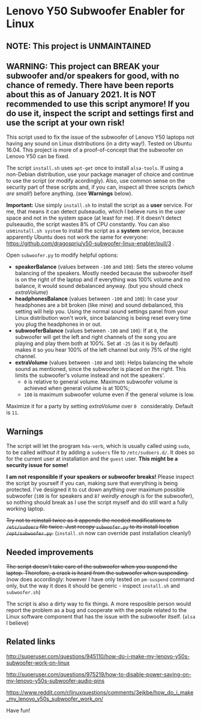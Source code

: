# Lenovo Y50 Subwoofer Enabler for Linux

## NOTE: This project is UNMAINTAINED

## WARNING: This project can BREAK your subwoofer and/or speakers for good, with no chance of remedy. There have been reports about this as of January 2021. It is NOT recommended to use this script anymore! If you do use it, inspect the script and settings first and use the script at your own risk!

This script used to fix the issue of the subwoofer of Lenovo Y50 laptops not having any sound on Linux distributions (in a dirty way!). Tested on Ubuntu 16.04. This project is more of a proof-of-concept that the subwoofer on Lenovo Y50 can be fixed.

The script `install.sh` uses `apt-get` once to install `alsa-tools`. If using a non-Debian distribution, use your package manager of choice and continue to use the script (or modify acordingly). Also, use common sense on the security part of these scripts and, if you can, inspect all three scripts (*which are small!*) before anything. (see **Warnings** below). 

**Important:** Use simply `install.sh` to install the script as a **user** service. For me, that means it can detect pulseaudio, which I believe runs in the user space and not in the system space (at least for me). If it doesn't detect pulseaudio, the script wastes 8% of CPU constantly. You can also use`install.sh system` to install the script as a **system** service, because apparently Ubuntu does not work the same for everyone: https://github.com/dragosprju/y50-subwoofer-linux-enabler/pull/3 .

Open `subwoofer.py` to modify helpful options:

* **speakerBalance** (values between `-100` and `100`): Sets the stereo volume balancing of the speakers. Mostly needed because the subwoofer itself is on the right of the laptop and if everything was 100% volume and no balance, it would sound debalanced anyway. (but you should check *extraVolume*)
* **headphonesBalance** (values between `-100` and `100`): In case your headphones are a bit broken (like mine) and sound debalanced, this setting will help you. Using the normal sound settings panel from your Linux distribution won't work, since balancing is being reset every time you plug the headphones in or out.
* **subwooferBalance** (values between `-100` and `100`): If at `0`, the subwoofer will get the left and right channels of the song you are playing and play them both at 100%. Set at `-25` (as it is by default) makes it so you hear 100% of the left channel but only 75% of the right channel.
* **extraVolume** (values between `-100` and `100`): Helps balancing the whole sound as mentioned, since the subwoofer is placed on the right. This limits the subwoofer's volume instead and not the speakers'. 
    * `0` is relative to general volume. Maximum subwoofer volume is achieved when general volume is at 100%;
    * `100` is maximum subwoofer volume even if the general volume is low.

Maximize it for a party by setting _extraVolume_ over `0 ` considerably. Default is `11`.

## Warnings

The script will let the program `hda-verb`, which is usually called using `sudo`, to be called *without it* by adding a `sudoers` file to `/etc/sudoers.d/`. It does so for the current user at installation and the `guest` user. **This might be a security issue for some!**

**I am not responsible if your speakers or subwoofer breaks!** Please inspect the script by yourself if you can, making sure that everything is being protected. I've designed it to cut down anything over maximum possible subwoofer (`100` is for speakers and `87` *weirdly enough* is for the subwoofer), so nothing should break as I use the script myself and do still want a fully working laptop.

~~Try not to reinstall twice as it appends the needed modifications to `/etc/sudoers` file twice. Just recopy `subwoofer.py` to its install location `/opt/subwoofer.py`.~~ (`install.sh` now can override past installation cleanly!)

## Needed improvements

~~The script doesn't take care of the subwoofer when you suspend the laptop. Therefore, a crack is heard from the subwoofer when suspending.~~ (now does accordingly: however I have only tested on `pm-suspend` command only, but the way it does it should be generic - inspect `install.sh` and `subwoofer.sh`)

The script is also a dirty way to fix things. A more resposible person would report the problem as a bug and cooperate with the people related to the Linux software component that has the issue with the subwoofer itself. (`alsa` I believe)

## Related links

http://superuser.com/questions/945110/how-do-i-make-my-lenovo-y50s-subwoofer-work-on-linux

http://superuser.com/questions/975219/how-to-disable-power-saving-on-my-lenovo-y50s-subwoofer-audio-pins

https://www.reddit.com/r/linuxquestions/comments/3ejkbe/how_do_i_make_my_lenovo_y50s_subwoofer_work_on/

Have fun! 
